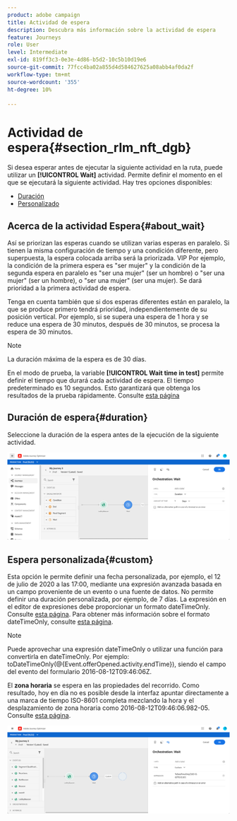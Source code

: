 ```yaml
---
product: adobe campaign
title: Actividad de espera
description: Descubra más información sobre la actividad de espera
feature: Journeys
role: User
level: Intermediate
exl-id: 819ff3c3-0e3e-4d86-b5d2-10c5b10d19e6
source-git-commit: 77fcc4ba02a855d4d584627625a08abb4af0da2f
workflow-type: tm+mt
source-wordcount: '355'
ht-degree: 10%

---
```


# Actividad de espera{#section_rlm_nft_dgb}

Si desea esperar antes de ejecutar la siguiente actividad en la ruta, puede utilizar un **[!UICONTROL Wait]** actividad. Permite definir el momento en el que se ejecutará la siguiente actividad. Hay tres opciones disponibles:

* [Duración](#duration)
* [Personalizado](#custom)
  <!--* [Email send time optimization](#email_send_time_optimization)-->

## Acerca de la actividad Espera{#about_wait}

Así se priorizan las esperas cuando se utilizan varias esperas en paralelo. Si tienen la misma configuración de tiempo y una condición diferente, pero superpuesta, la espera colocada arriba será la priorizada. VIP Por ejemplo, la condición de la primera espera es &quot;ser mujer&quot; y la condición de la segunda espera en paralelo es &quot;ser una mujer&quot; (ser un hombre) o &quot;ser una mujer&quot; (ser un hombre), o &quot;ser una mujer&quot; (ser una mujer). Se dará prioridad a la primera actividad de espera.

Tenga en cuenta también que si dos esperas diferentes están en paralelo, la que se produce primero tendrá prioridad, independientemente de su posición vertical. Por ejemplo, si se supera una espera de 1 hora y se reduce una espera de 30 minutos, después de 30 minutos, se procesa la espera de 30 minutos.

>[!NOTE]
>
>La duración máxima de la espera es de 30 días.
>
>En el modo de prueba, la variable **[!UICONTROL Wait time in test]** permite definir el tiempo que durará cada actividad de espera. El tiempo predeterminado es 10 segundos. Esto garantizará que obtenga los resultados de la prueba rápidamente. Consulte [esta página](../building-journeys/testing-the-journey.md)

## Duración de espera{#duration}

Seleccione la duración de la espera antes de la ejecución de la siguiente actividad.

![](../assets/journey55.png)

## Espera personalizada{#custom}

Esta opción le permite definir una fecha personalizada, por ejemplo, el 12 de julio de 2020 a las 17:00, mediante una expresión avanzada basada en un campo proveniente de un evento o una fuente de datos. No permite definir una duración personalizada, por ejemplo, de 7 días. La expresión en el editor de expresiones debe proporcionar un formato dateTimeOnly. Consulte [esta página](../expression/expressionadvanced.md). Para obtener más información sobre el formato dateTimeOnly, consulte [esta página](../expression/data-types.md).

>[!NOTE]
>
>Puede aprovechar una expresión dateTimeOnly o utilizar una función para convertirla en dateTimeOnly. Por ejemplo: toDateTimeOnly(@{Event.offerOpened.activity.endTime}), siendo el campo del evento del formulario 2016-08-12T09:46:06Z.
>
>El **zona horaria** se espera en las propiedades del recorrido. Como resultado, hoy en día no es posible desde la interfaz apuntar directamente a una marca de tiempo ISO-8601 completa mezclando la hora y el desplazamiento de zona horaria como 2016-08-12T09:46:06.982-05. Consulte [esta página](../building-journeys/timezone-management.md).

![](../assets/journey57.png)

<!--## Email send time optimization{#email_send_time_optimization}

>[!CAUTION]
>
>The email send time optimization capability is only available to customers who use the [Adobe Experience Platform Data Connector](https://docs.adobe.com/content/help/en/campaign-standard/using/developing/mapping-campaign-and-aep-data/aep-about-data-connector.html).

This type of wait uses a score calculated in the Adobe Experience Platform. The score calculates the propensity to click or open an email in the future based on past behavior. Note that the algorithm calculating the score needs a certain amount of data to work. As a result, when it does not have enough data, the default wait time will apply. At publication time, you’ll be notified that the default time applies.

>[!NOTE]
>
>The first event of your journey must have a namespace.
>
>This capability is only available after an **[!UICONTROL Email]** activity. You need to have Adobe Campaign Standard.

1. In the **[!UICONTROL Amount of time]** field, define the number of hours to consider to optimize email sending.
1. In the **[!UICONTROL Optimization type]** field, choose if the optimization should increase clicks or opens.
1. In the **[!UICONTROL Default time]** field, define the default time to wait if the predictive send time score is not available.

    >[!NOTE]
    >
    >Note that the send time score can be unavailable because there is not enough data to perform the calculation. In this case, you will be informed, at publication time, that the default time applies.

![](../assets/journey57bis.png)-->
